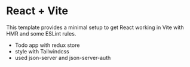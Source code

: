 # React + Vite

This template provides a minimal setup to get React working in Vite with HMR and some ESLint rules.

- Todo app with redux store 
- style with Tailwindcss
- used json-server and json-server-auth
